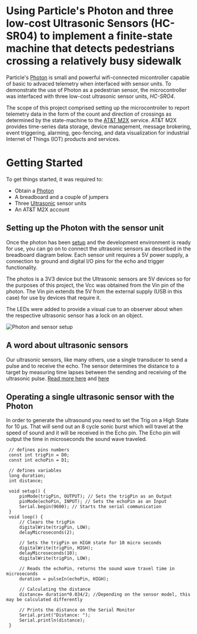 # Using Particle's Photon and three low-cost Ultrasonic Sensors (HC-SR04) to implement a finite-state machine that detects pedestrians crossing a relatively busy sidewalk 

Particle's [Photon](https://www.particle.io/products/hardware/photon-wifi/) is small and powerful wifi-connected micontroller capable of basic to advaced telemetry when interfaced with sensor units. To demonstrate the use of Photon as a pedestrian sensor, the microcontroller was interfaced with three low-cost ultrasonic sensor units, _HC-SRO4_. 

The scope of this project comprised setting up the microcontroller to report telemetry data in the form of the count and direction of crossings as determined by the state-machine to the [AT&T M2X](https://m2x.att.com/) service. AT&T M2X provides time-series data storage, device management, message brokering, event triggering, alarming, geo-fencing, and data visualization for industrial Internet of Things (IOT) products and services.


# Getting Started
To get things started, it was required to:
 - Obtain a [Photon](https://www.particle.io/products/hardware/photon-wifi/)
 - A breadboard and a couple of jumpers
 - Three [Ultrasonic](https://www.robotshop.com/en/hc-sr04-ultra01-ultrasonic-range-finder.html) sensor units
 - An AT&T M2X account
 
 
## Setting up the Photon with the sensor unit
Once the photon has been [setup](https://docs.particle.io/guide/getting-started/start/photon/) and the development environment is ready for use, you can go on to connect the ultrasonic sensors as described in the breadboard diagram below. Each sensor unit requires a 5V power supply, a connection to ground and digital I/O pins for the echo and trigger functionality.

The photos is a 3V3 device but the Ultrasonic sensors are 5V devices so for the purposes of this project, the Vcc was obtained from the Vin pin of the photon. The Vin pin extends the 5V from the external supply (USB in this case) for use by devices that require it.

The LEDs were added to provide a visual cue to an observer about when the respective ultrasonic sensor has a lock on an object.

![Photon and sensor setup](https://lh3.googleusercontent.com/aOGESy7z6LJA1MKZu-8_F3fkbDrixD-gwzMaNBt7uHLJF7u5kGIUPZhc11ZhNm5iKyU5AHEJxhWmQ0Yare6ZJ6_lYLUpm8x0EEkuIkBTB6KbuJaiTfiCkJ5mYJV0eIuBLlg-1RyUdhsqEQj0LCHLe93M5WbnXG83nW60em87j75s8URPEjmsXH7lJrFfbncIkBRvqP3VYPitc2sKJkzjBCM1Ph3w2GGX0-iO0QTnZTfV2BH8OjBiIyXQJmRwvmrGlxudz7B7O_ZuOtm-95AnhL6dRNFFNNzTciIqNq0LrG-vwZHnIYlYTuxO_HrYWC3qCke3LV8YYm1dn5VXJqzvBH_Wzu_WNi9_BX2viZC844OXv8fOQTAzvDOm_xPwb9q-K129_Wajwx-f37K5fus7__sft8AoGQnjfv49CbP6yCElRDAsUDQn1DsEYgTbCMHdCVKWfQFXxj1TWvAiws-FL7otCGhfbUq29MT34pd65Kxs9ZBmWJYD4JxCN9s3u2j4wHPhnA67eRpbPk6WjDtPoO5Qe18EAiE31xllOCdmw_B_JSopsZRHzUCBnM5T3MFLjKUtW-UrvM02JG-q6ouxx00ZdzsONfLvQzGJMCPo8N6hTiUOa7stIscY9C4VtusaEwv1u9L44C5AANGK_3OhZLGRIBa33-ig=w1246-h829-no)



## A word about ultrasonic sensors
Our ultrasonic sensors, like many others, use a single transducer to send a pulse and to receive the echo.  The sensor determines the distance to a target by measuring time lapses between the sending and receiving of the ultrasonic pulse. [Read more here](https://www.maxbotix.com/articles/how-ultrasonic-sensors-work.htm) and [here](https://howtomechatronics.com/tutorials/arduino/ultrasonic-sensor-hc-sr04/)

## Operating a single ultrasonic sensor with the Photon
In order to generate the ultrasound you need to set the Trig on a High State for 10 µs. That will send out an 8 cycle sonic burst which will travel at the speed of sound and it will be received in the Echo pin. The Echo pin will output the time in microseconds the sound wave traveled.


     // defines pins numbers
     const int trigPin = D0;
     const int echoPin = D1;
     
     // defines variables
     long duration;
     int distance;
     
     void setup() {
         pinMode(trigPin, OUTPUT); // Sets the trigPin as an Output
         pinMode(echoPin, INPUT); // Sets the echoPin as an Input
         Serial.begin(9600); // Starts the serial communication
     }
     void loop() {
         // Clears the trigPin
         digitalWrite(trigPin, LOW);
         delayMicroseconds(2);
         
         // Sets the trigPin on HIGH state for 10 micro seconds
         digitalWrite(trigPin, HIGH);
         delayMicroseconds(10);
         digitalWrite(trigPin, LOW);
         
         // Reads the echoPin, returns the sound wave travel time in microseconds
         duration = pulseIn(echoPin, HIGH);
         
         // Calculating the distance
         distance= duration*0.034/2; //Depending on the sensor model, this may be calculated differently
         
         // Prints the distance on the Serial Monitor
         Serial.print("Distance: ");
         Serial.println(distance);
     }
